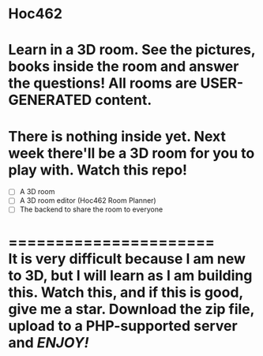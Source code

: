 # Hoc462
Learn in a 3D room. See the pictures, books inside the room and answer the questions! All rooms are USER-GENERATED content.
===
# There is nothing inside yet. Next week there'll be a 3D room for you to play with. Watch this repo!
- [ ] A 3D room
- [ ] A 3D room editor (Hoc462 Room Planner)
- [ ] The backend to share the room to everyone  

======================  
It is very difficult because I am new to 3D, but I will learn as I am building this. Watch this, and if this is good, give me a star. Download the zip file, upload to a PHP-supported server and *ENJOY!*  
======================
